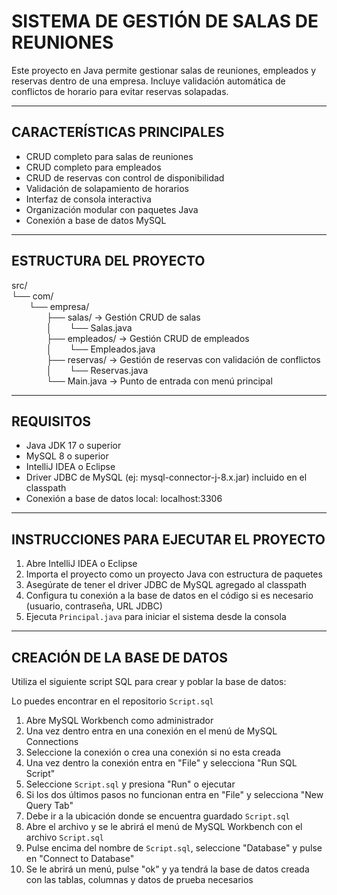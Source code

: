 SISTEMA DE GESTIÓN DE SALAS DE REUNIONES
========================================

Este proyecto en Java permite gestionar salas de reuniones, empleados y reservas dentro de una empresa. Incluye validación automática de conflictos de horario para evitar reservas solapadas.

----------------------------------------
CARACTERÍSTICAS PRINCIPALES
----------------------------------------

- CRUD completo para salas de reuniones  
- CRUD completo para empleados  
- CRUD de reservas con control de disponibilidad  
- Validación de solapamiento de horarios  
- Interfaz de consola interactiva  
- Organización modular con paquetes Java  
- Conexión a base de datos MySQL  

----------------------------------------
ESTRUCTURA DEL PROYECTO
----------------------------------------

src/  
└── com/  
  └── empresa/  
    ├── salas/          → Gestión CRUD de salas  
    │  └── Salas.java  
    ├── empleados/      → Gestión CRUD de empleados  
    │  └── Empleados.java  
    ├── reservas/       → Gestión de reservas con validación de conflictos  
    │  └── Reservas.java  
    └── Main.java       → Punto de entrada con menú principal  

----------------------------------------
REQUISITOS
----------------------------------------

- Java JDK 17 o superior  
- MySQL 8 o superior  
- IntelliJ IDEA o Eclipse  
- Driver JDBC de MySQL (ej: mysql-connector-j-8.x.jar) incluido en el classpath  
- Conexión a base de datos local: localhost:3306  

----------------------------------------
INSTRUCCIONES PARA EJECUTAR EL PROYECTO
----------------------------------------

1. Abre IntelliJ IDEA o Eclipse  
2. Importa el proyecto como un proyecto Java con estructura de paquetes  
3. Asegúrate de tener el driver JDBC de MySQL agregado al classpath  
4. Configura tu conexión a la base de datos en el código si es necesario (usuario, contraseña, URL JDBC)  
5. Ejecuta `Principal.java` para iniciar el sistema desde la consola  

----------------------------------------
CREACIÓN DE LA BASE DE DATOS
----------------------------------------

Utiliza el siguiente script SQL para crear y poblar la base de datos:

Lo puedes encontrar en el repositorio `Script.sql`
1. Abre MySQL Workbench como administrador
2. Una vez dentro entra en una conexión en el menú de MySQL Connections
3. Seleccione la conexión o crea una conexión si no esta creada
4. Una vez dentro la conexión entra en "File" y selecciona "Run SQL Script"
5. Seleccione `Script.sql` y presiona "Run" o ejecutar
6. Si  los dos últimos pasos no funcionan entra en "File" y selecciona "New Query Tab"
7. Debe ir a la ubicación donde se encuentra guardado `Script.sql`
8. Abre el archivo y se le abrirá el menú de MySQL Workbench con el archivo `Script.sql`
9. Pulse encima del nombre de `Script.sql`, seleccione "Database" y pulse en "Connect to Database"
10. Se le abrirá un menú, pulse "ok" y ya tendrá la base de datos creada con las tablas, columnas y datos de prueba necesarios 
